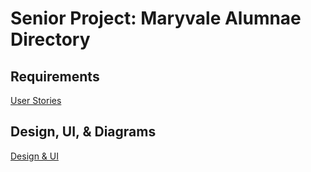# Senior Project: Maryvale Alumnae Directory

## Requirements

[User Stories](https://docs.google.com/spreadsheets/d/1_QwudAAi9BX-j_2ZAZfFq_GFp-EMWKnDFQONNTnFGdA/edit?pli=1#gid=0)

## Design, UI, & Diagrams

[Design & UI](https://docs.google.com/document/d/19MpDN3UBIId3D9wzarX__Kv4iVGk-vGcsBLnDXXEFdk/edit?usp=sharing)
